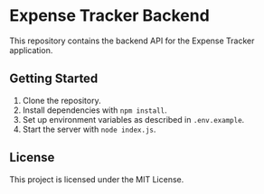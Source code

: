 # Expense Tracker Backend

This repository contains the backend API for the Expense Tracker application.

## Getting Started

1. Clone the repository.
2. Install dependencies with `npm install`.
3. Set up environment variables as described in `.env.example`.
4. Start the server with `node index.js`.

## License

This project is licensed under the MIT License.
